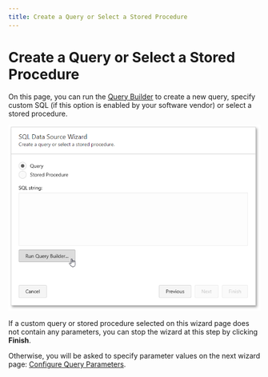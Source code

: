 ```yaml
---
title: Create a Query or Select a Stored Procedure
---
```

# Create a Query or Select a Stored Procedure
On this page, you can run the [Query Builder](../../../../../../interface-elements-for-web/articles/report-designer/interface-elements/query-builder.md) to create a new query, specify custom SQL (if this option is enabled by your software vendor) or select a stored procedure.

![sql-data-source-wizard-run-query-builder](../../../../../images/Img118468.png)

If a custom query or stored procedure selected on this wizard page does not contain any parameters, you can stop the wizard at this step by clicking **Finish**.

Otherwise, you will be asked to specify parameter values on the next wizard page: [Configure Query Parameters](../../../../../../interface-elements-for-web/articles/report-designer/wizards/sql-data-source-wizard/editing-an-existing-data-source/configure-query-parameters.md).